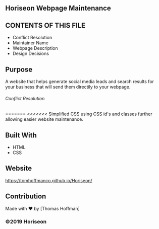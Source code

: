 ## Horiseon Webpage Maintenance

## CONTENTS OF THIS FILE

- Conflict Resolution
- Maintainer Name
- Webpage Description
- Design Decisions

## Purpose

A website that helps generate social media leads and search results for your business that will send them directily to your webpage.

###### Conflict Resolution

=======
<<<<<<< Simplified CSS using CSS id's and classes further allowing easier website maintenance.

## Built With

- HTML
- CSS

## Website

https://tomhoffmanco.github.io/Horiseon/

## Contribution

Made with ❤️ by [Thomas Hoffman]

### ©️2019 Horiseon
